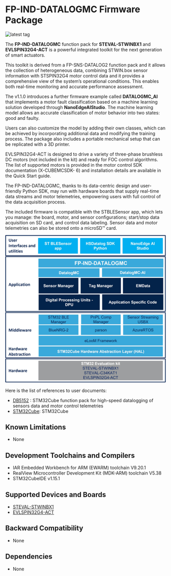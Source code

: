 # FP-IND-DATALOGMC Firmware Package

![latest tag](https://img.shields.io/github/v/tag/STMicroelectronics/fp-ind-datalogmc.svg?color=brightgreen)

The **FP-IND-DATALOGMC** function pack for **STEVAL-STWINBX1** and
**EVLSPIN32G4-ACT** is a powerful integrated toolkit for the next generation of smart
actuators.

This toolkit is derived from a FP-SNS-DATALOG2 function pack and it allows the
collection of heterogeneous data, combining STWIN.box sensor information with
STSPIN32G4 motor control data and it provides a comprehensive view of the
system’s operational conditions. This enables both real-time monitoring and accurate
performance assessment.

The v1.1.0 introduces a further firmware example called **DATALOGMC_AI** that
implements a motor fault classification based on a machine learning solution
developed through **NanoEdgeAIStudio**. The machine learning model allows an
accurate classification of motor behavior into two states: good and faulty.

Users can also customize the model by adding their own classes, which can be
achieved by incorporating additional data and modifying the training process.
The package also includes a portable mechanical setup that can be replicated with a
3D printer.

EVLSPIN32G4-ACT is designed to drive a variety of three-phase brushless DC
motors (not included in the kit) and ready for FOC control algorithms. The list of
supported motors is provided in the motor control SDK documentation (X-CUBEMCSDK-
6) and installation details are available in the Quick Start guide.

The FP-IND-DATALOGMC, thanks to its data-centric design and user-friendly Python
SDK, may run with hardware boards that supply real-time data streams and motor
telemetries, empowering users with full control of the data acquisition process.

The included firmware is compatible with the STBLESensor app, which lets you
manage: the board, motor, and sensor configurations; start/stop data acquisition on
SD card, and control data labeling. Sensor data and motor telemetries can also be
stored onto a microSD™ card.  

![](_htmresc/FP-IND-DATALOGMC_Software_Architecture.jpg)

Here is the list of references to user documents:

- [DB5152](https://www.st.com/resource/en/data_brief/FP-IND-DATALOGMC.pdf) : STM32Cube function pack for high-speed datalogging of sensors data and motor control telemetries
- [STM32Cube](https://www.st.com/stm32cube): STM32Cube

## Known Limitations

- None

## Development Toolchains and Compilers

-   IAR Embedded Workbench for ARM (EWARM) toolchain V9.20.1
-   RealView Microcontroller Development Kit (MDK-ARM) toolchain V5.38
-   STM32CubeIDE v1.15.1

## Supported Devices and Boards

- [STEVAL-STWINBX1](https://www.st.com/stwinbox)
- [EVLSPIN32G4-ACT](https://www.st.com/en/evaluation-tools/evlspin32g4-act.html)

## Backward Compatibility

- None

## Dependencies

- None
